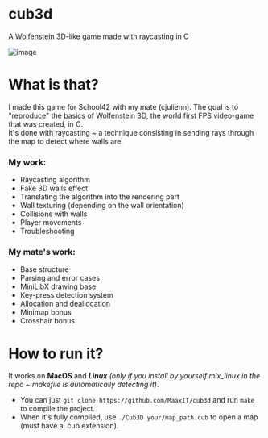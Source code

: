 # cub3d
A Wolfenstein 3D-like game made with raycasting in C

![image](https://user-images.githubusercontent.com/72105771/220828292-b70585b4-5137-4796-9e34-c3add929aed2.png)

# What is that?
I made this game for School42 with my mate (cjulienn).
The goal is to "reproduce" the basics of Wolfenstein 3D, the world first FPS video-game that was created, in C.  
It's done with raycasting ~ a technique consisting in sending rays through the map to detect where walls are.

### My work:
- Raycasting algorithm
- Fake 3D walls effect
- Translating the algorithm into the rendering part
- Wall texturing (depending on the wall orientation)
- Collisions with walls
- Player movements
- Troubleshooting

### My mate's work:
- Base structure
- Parsing and error cases
- MiniLibX drawing base
- Key-press detection system
- Allocation and deallocation
- Minimap bonus
- Crosshair bonus


# How to run it?
It works on **MacOS** and ***Linux** (only if you install by yourself mlx_linux in the repo ~ makefile is automatically detecting it)*.  
- You can just ``git clone https://github.com/MaaxIT/cub3d`` and run ``make`` to compile the project.  
- When it's fully compiled, use ``./Cub3D your/map_path.cub`` to open a map (must have a .cub extension).  

